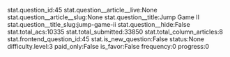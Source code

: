 stat.question_id:45
stat.question__article__live:None
stat.question__article__slug:None
stat.question__title:Jump Game II
stat.question__title_slug:jump-game-ii
stat.question__hide:False
stat.total_acs:10335
stat.total_submitted:33850
stat.total_column_articles:8
stat.frontend_question_id:45
stat.is_new_question:False
status:None
difficulty.level:3
paid_only:False
is_favor:False
frequency:0
progress:0
